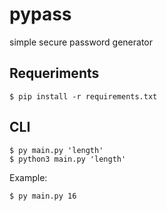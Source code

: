 # pypass
 simple secure password generator
 
## Requeriments
~~~~~
$ pip install -r requirements.txt
~~~~~

## CLI
~~~~~
$ py main.py 'length'
$ python3 main.py 'length'
~~~~~
Example:
~~~~~
$ py main.py 16
